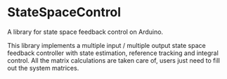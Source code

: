 # StateSpaceControl
A library for state space feedback control on Arduino. 

This library implements a multiple input / multiple output state space feedback controller with state estimation, reference tracking and integral control. All the matrix calculations are taken care of, users just need to fill out the system matrices.
